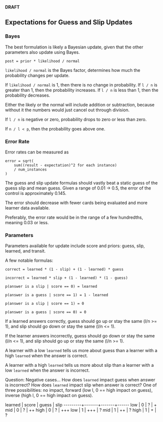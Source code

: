 **DRAFT**

Expectations for Guess and Slip Updates
---------------------------------------

### Bayes

The best formulation is likely a Bayesian update, given that the other parameters also update using Bayes.

    post = prior * likelihood / normal

`likelihood / normal` is the Bayes factor, determines how much the probability changes per update.

If `likelihood / normal` is 1, then there is no change in probability. If `l / n` is greater than 1, then the probability increases. If `l / n` is less than 1, then the probability decreases.

Either the likely or the normal will include addition or subtraction, because without it the numbers would just cancel out through division.

If `l / n` is negative or zero, probability drops to zero or less than zero.

If `n / l < p`, then the probability goes above one.

### Error Rate

Error rates can be measured as

    error = sqrt(
        sum((result - expectation)^2 for each instance)
        / num_instances
    )

The guess and slip update formulas should vastly beat a static guess of the guess slip and mean guess. Given a range of 0.01 -> 0.5, the error of the control is approximately 0.145.

The error should decrease with fewer cards being evaluated and more learner data available.

Preferably, the error rate would be in the range of a few hundredths, meaning 0.03 or less.

### Parameters

Parameters available for update include score and priors: guess, slip, learned, and transit.

A few notable formulas:

    correct = learned * (1 - slip) + (1 - learned) * guess

    incorrect = learned * slip + (1 - learned) * (1 - guess)

    p(answer is a slip | score == 0) = learned

    p(answer is a guess | score == 1) = 1 - learned

    p(answer is a slip | score == 1) = 0

    p(answer is a guess | score == 0) = 0

If a learned answers correctly, guess should go up or stay the same (l/n >= 1), and slip should go down or stay the same (l/n <= 1).

If the learner answers incorrectly, guess should go down or stay the same (l/n <= 1), and slip should go up or stay the same (l/n >= 1).

A learner with a low `learned` tells us more about guess than a learner with a high `learned` when the answer is correct.

A learner with a high `learned` tells us more about slip than a learner with a low `learned` when the answer is incorrect.

Question: Negative cases... How does `learned` impact guess when answer is incorrect? How does `learned` impact slip when answer is correct? One of three possibilities: no impact, forward (low l, 0 == high impact on guess), inverse (high l, 0 == high impact on guess).

 learned | score | guess | slip
---------+-------+-------+------
 low     | 0     | ?     | +
 mid     | 0     | ?     | ++
 high    | 0     | ?     | +++
 low     | 1     | +++   | ?
 mid     | 1     | ++    | ?
 high    | 1     | +     | ?
